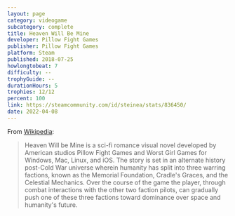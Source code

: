```yaml
---
layout: page
category: videogame
subcategory: complete
title: Heaven Will Be Mine
developer: Pillow Fight Games
publisher: Pillow Fight Games
platform: Steam
published: 2018-07-25
howlongtobeat: 7
difficulty: --
trophyGuide: --
durationHours: 5
trophies: 12/12
percent: 100
link: https://steamcommunity.com/id/steinea/stats/836450/
date: 2022-04-08
---
```


From [Wikipedia](https://en.wikipedia.org/wiki/Heaven_Will_Be_Mine):

> Heaven Will be Mine is a sci-fi romance visual novel developed by American studios Pillow Fight Games and Worst Girl Games for Windows, Mac, Linux, and iOS. The story is set in an alternate history post-Cold War universe wherein humanity has split into three warring factions, known as the Memorial Foundation, Cradle's Graces, and the Celestial Mechanics. Over the course of the game the player, through combat interactions with the other two faction pilots, can gradually push one of these three factions toward dominance over space and humanity's future.
